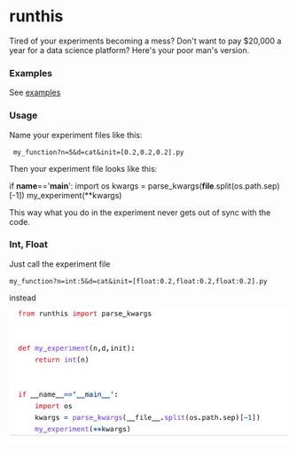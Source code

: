 # runthis
Tired of your experiments becoming a mess? 
Don't want to pay $20,000 a year for a data science platform?
Here's your poor man's version. 

### Examples
See [examples](https://github.com/microprediction/runthis/blob/main/examples/mean_info_max_shgo%3Fn%3D5%26d%3Dcat%26init%3D%5B0.2%2C0.2%2C0.2%5D.py)

### Usage
Name your experiment files like this: 

     my_function?n=5&d=cat&init=[0.2,0.2,0.2].py
    
Then your experiment file looks like this: 

   if __name__=='__main__':
       import os
       kwargs = parse_kwargs(__file__.split(os.path.sep)[-1])
       my_experiment(**kwargs)
        
This way what you do in the experiment never gets out of sync with the code. 
   
### Int, Float
Just call the experiment file 

    my_function?n=int:5&d=cat&init=[float:0.2,float:0.2,float:0.2].py

instead

![](https://github.com/microprediction/runthis/blob/main/images/run_this.png)
